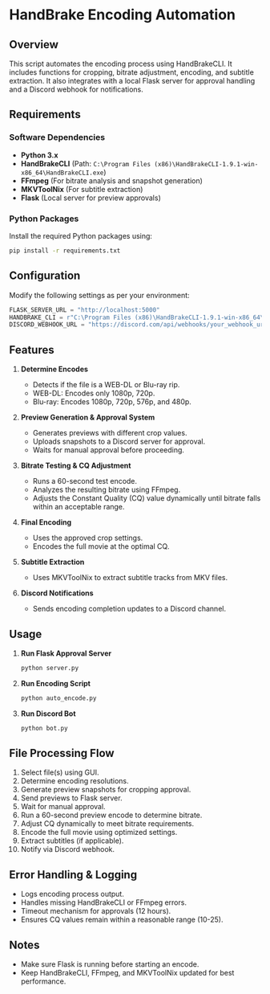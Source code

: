 # HandBrake Encoding Automation

## Overview
This script automates the encoding process using HandBrakeCLI. It includes functions for cropping, bitrate adjustment, encoding, and subtitle extraction. It also integrates with a local Flask server for approval handling and a Discord webhook for notifications.

## Requirements
### Software Dependencies
- **Python 3.x**
- **HandBrakeCLI** (Path: `C:\Program Files (x86)\HandBrakeCLI-1.9.1-win-x86_64\HandBrakeCLI.exe`)
- **FFmpeg** (For bitrate analysis and snapshot generation)
- **MKVToolNix** (For subtitle extraction)
- **Flask** (Local server for preview approvals)

### Python Packages
Install the required Python packages using:
```sh
pip install -r requirements.txt
```

## Configuration
Modify the following settings as per your environment:
```python
FLASK_SERVER_URL = "http://localhost:5000"
HANDBRAKE_CLI = r"C:\Program Files (x86)\HandBrakeCLI-1.9.1-win-x86_64\HandBrakeCLI.exe"
DISCORD_WEBHOOK_URL = "https://discord.com/api/webhooks/your_webhook_url"
```

## Features
1. **Determine Encodes**
   - Detects if the file is a WEB-DL or Blu-ray rip.
   - WEB-DL: Encodes only 1080p, 720p.
   - Blu-ray: Encodes 1080p, 720p, 576p, and 480p.

2. **Preview Generation & Approval System**
   - Generates previews with different crop values.
   - Uploads snapshots to a Discord server for approval.
   - Waits for manual approval before proceeding.

3. **Bitrate Testing & CQ Adjustment**
   - Runs a 60-second test encode.
   - Analyzes the resulting bitrate using FFmpeg.
   - Adjusts the Constant Quality (CQ) value dynamically until bitrate falls within an acceptable range.

4. **Final Encoding**
   - Uses the approved crop settings.
   - Encodes the full movie at the optimal CQ.

5. **Subtitle Extraction**
   - Uses MKVToolNix to extract subtitle tracks from MKV files.

6. **Discord Notifications**
   - Sends encoding completion updates to a Discord channel.

## Usage
1. **Run Flask Approval Server**
   ```sh
   python server.py
   ```

2. **Run Encoding Script**
   ```sh
   python auto_encode.py
   ```

3. **Run Discord Bot**
   ```sh
   python bot.py
   ```

## File Processing Flow
1. Select file(s) using GUI.
2. Determine encoding resolutions.
3. Generate preview snapshots for cropping approval.
4. Send previews to Flask server.
5. Wait for manual approval.
6. Run a 60-second preview encode to determine bitrate.
7. Adjust CQ dynamically to meet bitrate requirements.
8. Encode the full movie using optimized settings.
9. Extract subtitles (if applicable).
10. Notify via Discord webhook.

## Error Handling & Logging
- Logs encoding process output.
- Handles missing HandBrakeCLI or FFmpeg errors.
- Timeout mechanism for approvals (12 hours).
- Ensures CQ values remain within a reasonable range (10-25).

## Notes
- Make sure Flask is running before starting an encode.
- Keep HandBrakeCLI, FFmpeg, and MKVToolNix updated for best performance.

